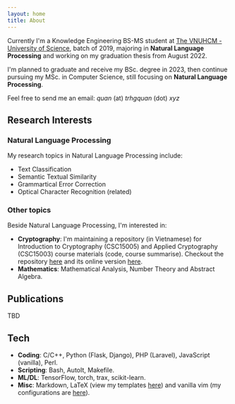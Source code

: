 ```yaml
---
layout: home
title: About
---
```


Currently I'm a Knowledge Engineering BS-MS student at [The VNUHCM - University of Science](https://en.hcmus.edu.vn), batch of 2019, majoring in **Natural Language Processing** and working on my graduation thesis from August 2022.

I'm planned to graduate and receive my BSc. degree in 2023, then continue pursuing my MSc. in Computer Science, still focusing on **Natural Language Processing**.

Feel free to send me an email: *quan* (at) *trhgquan* (dot) *xyz*

## Research Interests
### Natural Language Processing
My research topics in Natural Language Processing include:
- Text Classification
- Semantic Textual Similarity
- Grammartical Error Correction
- Optical Character Recognition (related)

### Other topics
Beside Natural Language Processing, I'm interested in:
- **Cryptography**: I'm maintaining a repository (in Vietnamese) for Introduction to Cryptography (CSC15005) and Applied Cryptography (CSC15003) course materials (code, course summarise). Checkout the repository [here](https://github.com/trhgquan/crypto) and its online version [here](https://trhgquan.github.io/crypto).
- **Mathematics**: Mathematical Analysis, Number Theory and Abstract Algebra.

## Publications
TBD

## Tech
- **Coding**: C/C++, Python (Flask, Django), PHP (Laravel), JavaScript (vanilla), Perl.
- **Scripting**: Bash, AutoIt, Makefile.
- **ML/DL**: TensorFlow, torch, trax, scikit-learn.
- **Misc**: Markdown, LaTeX (view my templates [here](https://github.com/khongsomeo/latex-products))  and vanilla vim (my configurations are [here](https://github.com/hwangswan/dotfiles)).